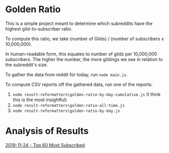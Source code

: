 # Golden Ratio

This is a simple project meant to determine which subreddits have the highest gild-to-subscriber ratio.

To compute this ratio, we take (number of Gilds) / (number of subscribers x 10,000,000).

In human-readable form, this equates to number of gilds per 10,000,000 subscribers. The higher the number, the more gildings we see in relation to the subreddit's size.

To gather the data from reddit for today, run `node main.js`.

To compute CSV reports off the gathered data, run one of the reports:

1. `node result-reformatters\golden-ratio-by-day-cumulative.js` (I think this is the most insightful)
2. `node result-reformatters\golden-ratio-all-time.js`
3. `node result-reformatters\golden-ratio-by-day.js`

# Analysis of Results
[2019-11-24 - Top 60 Most Subscribed](published-results/2019-11-24.md)
